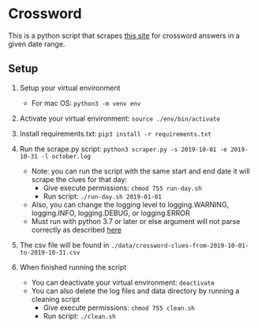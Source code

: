 # Crossword

This is a python script that scrapes [this site](https://nyxcrossword.com/) for crossword answers in a given date range.

## Setup

1. Setup your virtual environment
    - For mac OS: `python3 -m venv env`

2. Activate your virtual environment: `source ./env/bin/activate`

3. Install requirements.txt: `pip3 install -r requirements.txt`

4. Run the scrape.py script: `python3 scraper.py -s 2019-10-01 -e 2019-10-31 -l october.log`
    - Note: you can run the script with the same start and end date it will scrape the clues for that day: 
        - Give execute permissions: `chmod 755 run-day.sh`
        - Run script: `./run-day.sh 2019-01-01`   
    - Also, you can change the logging level to logging.WARNING, logging.INFO, logging.DEBUG, or logging.ERROR
    - Must run with python 3.7 or later or else argument will not parse correctly as described [here](https://stackoverflow.com/questions/25470844/specify-format-for-input-arguments-argparse-python/25470943)

5. The csv file will be found in `./data/crossword-clues-from-2019-10-01-to-2019-10-31.csv`

6. When finished running the script
    - You can deactivate your virtual environment: `deactivate`
    - You can also delete the log files and data directory by running a cleaning script
        - Give execute permissions: `chmod 755 clean.sh`
        - Run script: `./clean.sh`

